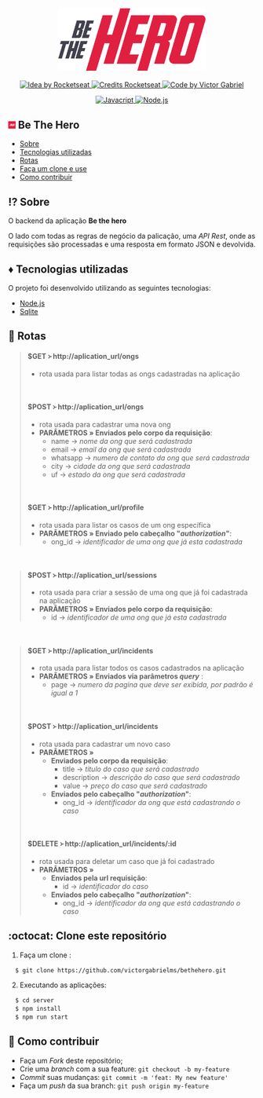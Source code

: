 <h3 align="center">
    <img alt="Logo" title="#logo" width="300px" src="../assets/logo.svg">
</h3>

<p align="center">
  <a href="https://rocketseat.com.br">
    <img alt="Idea by Rocketseat" src="https://img.shields.io/badge/idea%20by-Rocketseat-%237519C1">
  </a>
  <a href="https://rocketseat.com.br">
    <img alt="Credits Rocketseat" src="https://img.shields.io/badge/credits%20-Rocketseat-%237519C1">
  </a>
   <a href="https://github.com/VictorGabrielMS">
    <img alt="Code by Victor Gabriel" src="https://img.shields.io/badge/code%20by-Victor Gabriel-%23E02041">
  </a>
</p>


<p align="center">
  <a href="https://developer.mozilla.org/pt-BR/docs/Web/JavaScript">
    <img alt="Javacript" src="https://img.shields.io/badge/Javacript-%23D1CB36">
  </a>
  <a href="https://nodejs.org/en/">
    <img alt="Node.js" src="https://img.shields.io/badge/Node.js-%2341B879">
  </a>
</p>


## <img alt="bethehero" src="../assets/icon.png" height="15"> Be The Hero

- [Sobre](#sobre)
- [Tecnologias utilizadas](#tecnologias-utilizadas)
- [Rotas](#rotas)
- [Faça um clone e use](#como-usar)
- [Como contribuir](#como-contribuir)

<a id="sobre"></a>

## :interrobang:   Sobre

O backend da aplicação <strong>Be the hero</strong>

O lado com todas as regras de negócio da palicação, uma _API Rest_, onde as requisições são processadas e uma resposta em formato JSON e devolvida. 


## :diamonds:   Tecnologias utilizadas
<a id="tecnologias-utilizadas"></a>

O projeto foi desenvolvido utilizando as seguintes tecnologias:

- [Node.js](https://nodejs.org/en/)
- [Sqlite](https://www.sqlite.org/index.html)


<a id="rotas"></a>

## :space_invader:   Rotas

> #### $GET ᚛ http://aplication_url/ongs
> - rota usada para listar todas as ongs cadastradas na aplicação
>
> <br>
>
> #### $POST ᚛ http://aplication_url/ongs
> - rota usada para cadastrar uma nova ong
> - **PARÂMETROS » Enviados pelo corpo da requisição**:
>   - name → _nome da ong que será cadastrada_ 
>   - email → _email da ong que será cadastrada_
>   - whatsapp → _numero de contato da ong que será cadastrada_
>   - city → _cidade da ong que será cadastrada_
>   - uf → _estado da ong que será cadastrada_
>
> <br>
>
> #### $GET ᚛ http://aplication_url/profile
> - rota usada para listar os casos de um ong específica
> - **PARÂMETROS » Enviado pelo cabeçalho "_authorization_"**:
>   - ong_id → _identificador de uma ong que já esta cadastrada_

<br>

> #### $POST ᚛ http://aplication_url/sessions
> - rota usada para criar a sessão de uma ong que já foi cadastrada na aplicação
> - **PARÂMETROS » Enviados pelo corpo da requisição**:
>    - id → _identificador de uma ong que já esta cadastrada_

<br>

> #### $GET ᚛ http://aplication_url/incidents
> - rota usada para listar todos os casos cadastrados na aplicação
> - **PARÂMETROS » Enviados via parâmetros _query_** :
>   - page → _numero da pagina que deve ser exibida, por padrão é igual a 1_
>
> <br>
>
> #### $POST ᚛ http://aplication_url/incidents
> - rota usada para cadastrar um novo caso
> - **PARÂMETROS »**
>   - **Enviados pelo corpo da requisição**:
>     - title → _titulo do caso que será cadastrado_
>     - description → _descrição do caso que será cadastrado_
>     - value → _preço do caso que será cadastrado_
>   - **Enviados pelo cabeçalho "_authorization_"**:
>     - ong_id → _identificador da ong que está cadastrando o caso_
>
> <br>
>
> #### $DELETE ᚛ http://aplication_url/incidents/:id
> - rota usada para deletar um caso que já foi cadastrado
> - **PARÂMETROS »** 
>   - **Enviados pela url requisição**:
>      - id → _identificador do caso_
>   - **Enviados pelo cabeçalho "_authorization_"**:
>      - ong_id → _identificador da ong que está cadastrando o caso_

<a id="como-usar"></a>

## :octocat:   Clone este repositório

1. Faça um clone :

```sh
  $ git clone https://github.com/victorgabrielms/bethehero.git
```

2. Executando as aplicações:

```sh
  $ cd server
  $ npm install
  $ npm run start
```

<a id="como-contribuir"></a>

## :dart:   Como contribuir

- Faça um _Fork_ deste repositório;
- Crie uma _branch_ com a sua feature: `git checkout -b my-feature`
- _Commit_ suas mudanças: `git commit -m 'feat: My new feature'`
- Faça um _push_ da sua branch: `git push origin my-feature`


